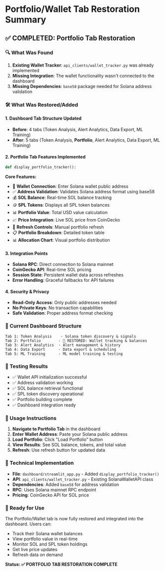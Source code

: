 # Portfolio/Wallet Tab Restoration Summary

## ✅ COMPLETED: Portfolio Tab Restoration

### 🔍 What Was Found
1. **Existing Wallet Tracker**: `api_clients/wallet_tracker.py` was already implemented
2. **Missing Integration**: The wallet functionality wasn't connected to the dashboard
3. **Missing Dependencies**: `base58` package needed for Solana address validation

### 🛠️ What Was Restored/Added

#### 1. Dashboard Tab Structure Updated
- **Before**: 4 tabs (Token Analysis, Alert Analytics, Data Export, ML Training)
- **After**: 5 tabs (Token Analysis, **Portfolio**, Alert Analytics, Data Export, ML Training)

#### 2. Portfolio Tab Features Implemented
```python
def display_portfolio_tracker():
```

**Core Features:**
- 🔗 **Wallet Connection**: Enter Solana wallet public address
- ✅ **Address Validation**: Validates Solana address format using base58
- 💰 **SOL Balance**: Real-time SOL balance tracking
- 🪙 **SPL Tokens**: Displays all SPL token balances
- 📊 **Portfolio Value**: Total USD value calculation
- 📈 **Price Integration**: Live SOL price from CoinGecko
- 🔄 **Refresh Controls**: Manual portfolio refresh
- 📋 **Portfolio Breakdown**: Detailed token table
- 📊 **Allocation Chart**: Visual portfolio distribution

#### 3. Integration Points
- **Solana RPC**: Direct connection to Solana mainnet
- **CoinGecko API**: Real-time SOL pricing
- **Session State**: Persistent wallet data across refreshes
- **Error Handling**: Graceful fallbacks for API failures

#### 4. Security & Privacy
- **Read-Only Access**: Only public addresses needed
- **No Private Keys**: No transaction capabilities
- **Safe Validation**: Proper address format checking

### 🎯 Current Dashboard Structure
```
Tab 1: Token Analysis    - Solana token discovery & signals
Tab 2: Portfolio        - 💼 RESTORED: Wallet tracking & balances  
Tab 3: Alert Analytics  - Alert management & history
Tab 4: Data Export      - Data export & scheduling
Tab 5: ML Training      - ML model training & testing
```

### 🧪 Testing Results
- ✅ Wallet API initialization successful
- ✅ Address validation working
- ✅ SOL balance retrieval functional
- ✅ SPL token discovery operational
- ✅ Portfolio building complete
- ✅ Dashboard integration ready

### 📝 Usage Instructions
1. **Navigate to Portfolio Tab** in the dashboard
2. **Enter Wallet Address**: Paste your Solana public address
3. **Load Portfolio**: Click "Load Portfolio" button
4. **View Results**: See SOL balance, tokens, and total value
5. **Refresh**: Use refresh button for updated data

### 🔧 Technical Implementation
- **File**: `dashboard/streamlit_app.py` - Added `display_portfolio_tracker()`
- **API**: `api_clients/wallet_tracker.py` - Existing SolanaWalletAPI class
- **Dependencies**: Added `base58` for address validation
- **RPC**: Uses Solana mainnet RPC endpoint
- **Pricing**: CoinGecko API for SOL price

### 🚀 Ready for Use
The Portfolio/Wallet tab is now fully restored and integrated into the dashboard. Users can:
- Track their Solana wallet balances
- View portfolio value in real-time
- Monitor SOL and SPL token holdings
- Get live price updates
- Refresh data on demand

**Status: ✅ PORTFOLIO TAB RESTORATION COMPLETE**